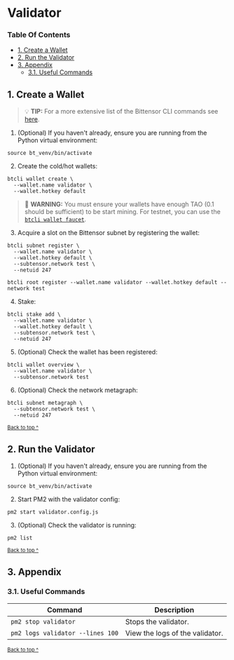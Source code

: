 # Validator

### Table Of Contents

* [1. Create a Wallet](#1-create-a-wallet)
* [2. Run the Validator](#2-run-the-validator)
* [3. Appendix](#3-appendix)
  - [3.1. Useful Commands](#31-useful-commands)

## 1. Create a Wallet

> 💡 **TIP:** For a more extensive list of the Bittensor CLI commands see [here](https://docs.bittensor.com/btcli).

1. (Optional) If you haven't already, ensure you are running from the Python virtual environment:
```shell
source bt_venv/bin/activate
```

2. Create the cold/hot wallets:
```shell
btcli wallet create \
  --wallet.name validator \
  --wallet.hotkey default
```

> 🚨 **WARNING:** You must ensure your wallets have enough TAO (0.1 should be sufficient) to be start mining. For testnet, you can use the [`btcli wallet faucet`](https://docs.bittensor.com/btcli#btcli-wallet-faucet).

3. Acquire a slot on the Bittensor subnet by registering the wallet:
```shell
btcli subnet register \
  --wallet.name validator \
  --wallet.hotkey default \
  --subtensor.network test \
  --netuid 247
```

```shell
btcli root register --wallet.name validator --wallet.hotkey default --network test
```

4. Stake:
```shell
btcli stake add \
  --wallet.name validator \
  --wallet.hotkey default \
  --subtensor.network test \
  --netuid 247
```

5. (Optional) Check the wallet has been registered:
```shell
btcli wallet overview \
  --wallet.name validator \
  --subtensor.network test
```

6. (Optional) Check the network metagraph:
```shell
btcli subnet metagraph \
  --subtensor.network test \
  --netuid 247
```

<sup>[Back to top ^][table-of-contents]</sup>

## 2. Run the Validator

1. (Optional) If you haven't already, ensure you are running from the Python virtual environment:
```shell
source bt_venv/bin/activate
```

2. Start PM2 with the validator config:
```shell
pm2 start validator.config.js
```

3. (Optional) Check the validator is running:
```shell
pm2 list
```

<sup>[Back to top ^][table-of-contents]</sup>

## 3. Appendix

### 3.1. Useful Commands

| Command                          | Description                     |
|----------------------------------|---------------------------------|
| `pm2 stop validator`             | Stops the validator.            |
| `pm2 logs validator --lines 100` | View the logs of the validator. |

<sup>[Back to top ^][table-of-contents]</sup>

<!-- links -->
[table-of-contents]: #table-of-contents
